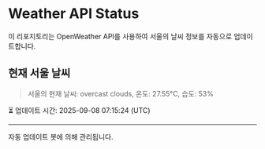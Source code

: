 
# Weather API Status

이 리포지토리는 OpenWeather API를 사용하여 서울의 날씨 정보를 자동으로 업데이트합니다.

## 현재 서울 날씨
> 서울의 현재 날씨: overcast clouds, 온도: 27.55°C, 습도: 53%

⏳ 업데이트 시간: 2025-09-08 07:15:24 (UTC)

---
자동 업데이트 봇에 의해 관리됩니다.
